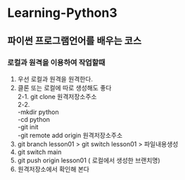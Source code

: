 # Learning-Python3

## 파이썬 프로그램언어를 배우는 코스

### 로컬과 원격을 이용하여 작업할때
1. 우선 로컬과 원격을 원격한다. 
2. 클론 또는 로컬에 따로 생성해도 좋다  
  2-1. git clone 원격저장소주소  
  2-2.  
        -mkdir python   
        -cd python   
        -git init   
        -git remote add origin 원격저장소주소  
3. git branch lesson01 > git switch lesson01 > 파일내용생성
4. git switch main
5. git push origin lesson01 ( 로컬에서 생성한 브랜치명)
6. 원격저장소에서 확인해 본다
